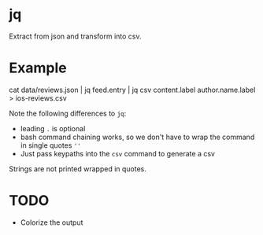 # jq

Extract from json and transform into csv.

# Example

  cat data/reviews.json | jq feed.entry | jq csv content.label author.name.label > ios-reviews.csv
  
Note the following differences to `jq`:
- leading `.` is optional
- bash command chaining works, so we don't have to wrap the command in single quotes `''`
- Just pass keypaths into the `csv` command to generate a csv

Strings are not printed wrapped in quotes.

# TODO

- Colorize the output

